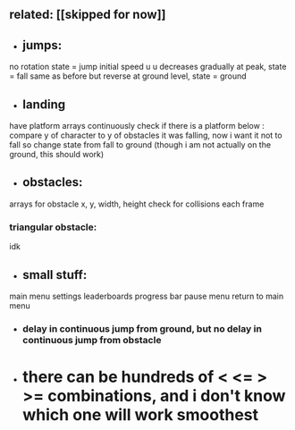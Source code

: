 
## related: [[skipped for now]]


- ## jumps:
no rotation
state = jump
initial speed u
u decreases gradually
at peak, state = fall
same as before but reverse
at ground level, state = ground

- ## landing 
have platform arrays
continuously check if there is a platform below : compare y of character to y of obstacles
it was falling, now i want it not to fall
so change state from fall to ground (though i am not actually on the ground, this should work)

 - ## obstacles: 
arrays for obstacle x, y, width, height
check for collisions each frame
### triangular obstacle:
idk

- ## small stuff: 
main menu
settings
leaderboards
progress bar
pause menu
return to main menu


 
- ### delay in continuous jump from ground, but no delay in continuous jump from obstacle

- # there can be hundreds of < <= > >= combinations, and i don't know which one will work smoothest

	
	